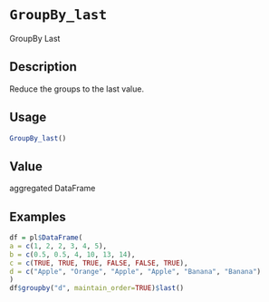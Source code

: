 # `GroupBy_last`

GroupBy Last


## Description

Reduce the groups to the last value.


## Usage

```r
GroupBy_last()
```


## Value

aggregated DataFrame


## Examples

```r
df = pl$DataFrame(
a = c(1, 2, 2, 3, 4, 5),
b = c(0.5, 0.5, 4, 10, 13, 14),
c = c(TRUE, TRUE, TRUE, FALSE, FALSE, TRUE),
d = c("Apple", "Orange", "Apple", "Apple", "Banana", "Banana")
)
df$groupby("d", maintain_order=TRUE)$last()
```


